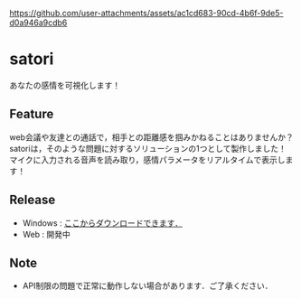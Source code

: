 


https://github.com/user-attachments/assets/ac1cd683-90cd-4b6f-9de5-d0a946a9cdb6


# satori

あなたの感情を可視化します！

## Feature
web会議や友達との通話で，相手との距離感を掴みかねることはありませんか？
satoriは，そのような問題に対するソリューションの1つとして製作しました！
マイクに入力される音声を読み取り，感情パラメータをリアルタイムで表示します！

## Release
- Windows : [ここからダウンロードできます．](https://github.com/masa1357/Satori_Windows/releases/tag/v1.0.0)
- Web     : 開発中

## Note
- API制限の問題で正常に動作しない場合があります．ご了承ください．

